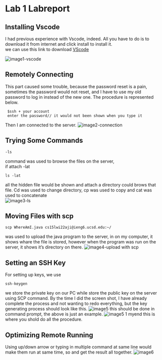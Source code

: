 # Lab 1 Labreport

## Installing Vscode 
I had previous experience with Vscode, indeed. All you have to do is to download it from internet and click install to install it.<br />
we can use this link to download [VScode](https://code.visualstudio.com/)

![image1-vscode](https://user-images.githubusercontent.com/55153144/149600439-1f6aa763-3a2e-4628-9509-3a7d59b60ec4.png)

## Remotely Connecting 
This part caused some trouble, because the password reset is a pain, sometimes the password would not reset, and I have to use my old password to log in instead of the new one. 
The procedure is represented below.
```
 $ssh + your account 
 enter the password// it would not been shown when you type it
 ```
 Then I am connected to the server.
![image2-connection](https://user-images.githubusercontent.com/55153144/149600459-1c76821c-4e20-4664-ac1f-9678f5461592.png)


## Trying Some Commands 
```
-ls
``` 
command was used to browse the files on the server, <br />
if attach -lat
```
ls -lat
```
all the hidden file would be shown and attach a directory could brows that file. Cd was used to change directory, cp was used to copy and cat was used to concatenate
<br />
![image3-ls](https://user-images.githubusercontent.com/55153144/149600463-574be108-17f1-4052-b02c-23273b3969df.png)


## Moving Files with scp 
```
scp WhereAmI.java cs15lwi22aji@ieng6.ucsd.edu:~/ 
```
was used to upload the java program to the server, in on my computer, it shows whare the file is stored, however when the program was run on the server, it shows it’s directory on there.
![image4-upload with scp](https://user-images.githubusercontent.com/55153144/149600469-a364870b-1427-40a7-bd70-59da50ac3ff8.png)


## Setting an SSH Key 
For setting up keys, we use 
```
ssh-keygen
```
we store the private key on our PC while store the public key on the server using SCP command. By the time I did the screen shot, I have already complete the process and not wanting to redo everything, but the key generating process should look like this.
![image5](https://user-images.githubusercontent.com/55153144/149600478-6f4ca08c-c383-4863-927a-707ce2375405.png)
this should be done in command prompt, the above is just an example.
![image5 1 myend](https://user-images.githubusercontent.com/55153144/149600581-41fa508e-8e2e-41b0-b466-bd0ad7597858.png)
this is where you shold do all the procedure. 



## Optimizing Remote Running 
Using up/down arrow or typing in multiple command at same line would make them run at same time, so and get the result all together.
![image6 ](https://user-images.githubusercontent.com/55153144/149600614-8c3aea46-e67c-44fd-99bb-808c2af8d9f4.png)

